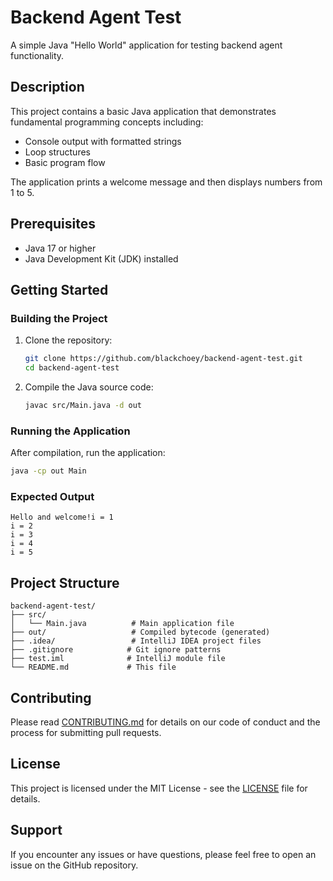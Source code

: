 # Backend Agent Test

A simple Java "Hello World" application for testing backend agent functionality.

## Description

This project contains a basic Java application that demonstrates fundamental programming concepts including:
- Console output with formatted strings
- Loop structures
- Basic program flow

The application prints a welcome message and then displays numbers from 1 to 5.

## Prerequisites

- Java 17 or higher
- Java Development Kit (JDK) installed

## Getting Started

### Building the Project

1. Clone the repository:
   ```bash
   git clone https://github.com/blackchoey/backend-agent-test.git
   cd backend-agent-test
   ```

2. Compile the Java source code:
   ```bash
   javac src/Main.java -d out
   ```

### Running the Application

After compilation, run the application:
```bash
java -cp out Main
```

### Expected Output

```
Hello and welcome!i = 1
i = 2
i = 3
i = 4
i = 5
```

## Project Structure

```
backend-agent-test/
├── src/
│   └── Main.java          # Main application file
├── out/                   # Compiled bytecode (generated)
├── .idea/                 # IntelliJ IDEA project files
├── .gitignore            # Git ignore patterns
├── test.iml              # IntelliJ module file
└── README.md             # This file
```

## Contributing

Please read [CONTRIBUTING.md](CONTRIBUTING.md) for details on our code of conduct and the process for submitting pull requests.

## License

This project is licensed under the MIT License - see the [LICENSE](LICENSE) file for details.

## Support

If you encounter any issues or have questions, please feel free to open an issue on the GitHub repository.